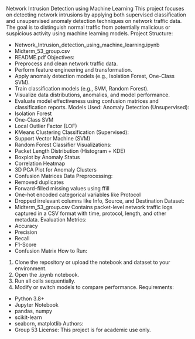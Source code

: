 Network Intrusion Detection using Machine Learning
This project focuses on detecting network intrusions by applying both supervised classification and
unsupervised anomaly detection techniques on network traffic data. The goal is to distinguish normal traffic
from potentially malicious or suspicious activity using machine learning models.
Project Structure:
- Network_Intrusion_detection_using_machine_learning.ipynb
- Midterm_53_group.csv
- README.pdf
Objectives:
- Preprocess and clean network traffic data.
- Perform feature engineering and transformation.
- Apply anomaly detection models (e.g., Isolation Forest, One-Class SVM).
- Train classification models (e.g., SVM, Random Forest).
- Visualize data distributions, anomalies, and model performance.
- Evaluate model effectiveness using confusion matrices and classification reports.
Models Used:
Anomaly Detection (Unsupervised):
- Isolation Forest
- One-Class SVM
- Local Outlier Factor (LOF)
- KMeans Clustering
Classification (Supervised):
- Support Vector Machine (SVM)
- Random Forest Classifier
Visualizations:
- Packet Length Distribution (Histogram + KDE)
- Boxplot by Anomaly Status
- Correlation Heatmap
- 3D PCA Plot for Anomaly Clusters
- Confusion Matrices
Data Preprocessing:
- Removed duplicates
- Forward-filled missing values using ffill
- One-hot encoded categorical variables like Protocol
- Dropped irrelevant columns like Info, Source, and Destination
Dataset:
- Midterm_53_group.csv
 Contains packet-level network traffic logs captured in a CSV format with time, protocol, length, and other
metadata.
Evaluation Metrics:
- Accuracy
- Precision
- Recall
- F1-Score
- Confusion Matrix
How to Run:
1. Clone the repository or upload the notebook and dataset to your environment.
2. Open the .ipynb notebook.
3. Run all cells sequentially.
4. Modify or switch models to compare performance.
Requirements:
- Python 3.8+
- Jupyter Notebook
- pandas, numpy
- scikit-learn
- seaborn, matplotlib
Authors:
- Group 53
License:
This project is for academic use only.
